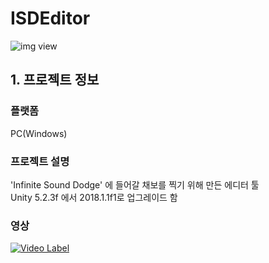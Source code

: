 # ISDEditor

![img view][1]

[1]: https://scontent-icn1-1.xx.fbcdn.net/v/t1.0-9/13442329_873351602794391_7955708399430878779_n.jpg?_nc_cat=105&_nc_ht=scontent-icn1-1.xx&oh=b02dcf1a1b0e3c541d2a7327e52e954a&oe=5C8A5C97 (preview)

## 1. 프로젝트 정보

### 플랫폼 
PC(Windows)

### 프로젝트 설명
'Infinite Sound Dodge' 에 들어갈 채보를 찍기 위해 만든 에디터 툴</br>
Unity 5.2.3f 에서 2018.1.1f1로 업그레이드 함

### 영상
[![Video Label](http://img.youtube.com/vi/Cc_Bc2ZyBZ0/0.jpg)](https://youtu.be/Cc_Bc2ZyBZ0?t=0s)
